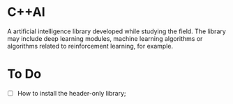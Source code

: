 # C++AI

A artificial intelligence library developed while studying the field. The library may include deep learning modules, machine learning algorithms or algorithms related to reinforcement learning, for example.

# To Do

- [ ] How to install the header-only library;
